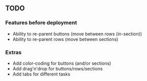 ## TODO

### Features before deployment
- Ability to re-parent buttons (move between rows (in-section))
- Ability to re-parent rows (move between sections)

### Extras
- Add color-coding for buttons (and/or sections)
- Add drag'n'drop for buttons/rows/sections
- Add tabs for different tasks
